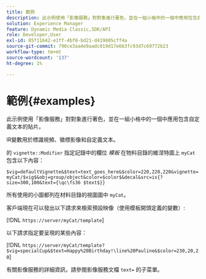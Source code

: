 ```yaml
---
title: 範例
description: 此示例使用「影像服務」對對象進行著色，並在一組小格中的一個中應用包含自定義文本的貼片。
solution: Experience Manager
feature: Dynamic Media Classic,SDK/API
role: Developer,User
exl-id: 85f11642-e1ff-4bf0-bd21-d419805cff4a
source-git-commit: 790ce3aa4e9aadc019d17e663fc93d7c69772b23
workflow-type: tm+mt
source-wordcount: '137'
ht-degree: 1%

---
```


# 範例{#examples}

此示例使用「影像服務」對對象進行著色，並在一組小格中的一個中應用包含自定義文本的貼片。

IR變數用於標識視頻、徽標影像和自定義文本。

的 `vignette::Modifier` 指定記錄中的欄位 *模板* 在物料目錄的維涅特圖上 `myCat` 包含以下內容：

`$vig=defaultVignette&$text=text_goes_here&$color=220,220,220&vignette=myCat/$vig$&obj=group/object&color=$color$&decal&src=is{?size=300,100&text={\qc\fs36 $text$}}`

所有使用的小圖都列在材料目錄的視圖圖中 `myCat`。

客戶端現在可以發出以下請求來檢索預設映像（使用模板開頭定義的變數）:

[!DNL `https://server/myCat/template`]

以下請求指定要呈現的某些內容：

[!DNL `https://server/myCat/template?$vig=specialCup&$text=Happy%20Birthday!\line%20Pauline&$color=230,20,20`]

有關影像服務的詳細資訊，請參閱影像服務文檔 `text=` 的子菜單。
